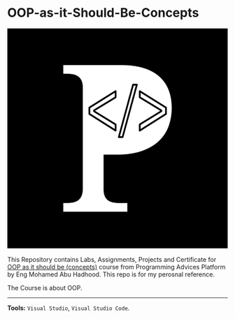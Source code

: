 # OOP-as-it-Should-Be-Concepts

![Programming Advices Logo](/Programming%20Advices.jpg)

This Repository contains Labs, Assignments, Projects and Certificate for [OOP as it should be (concepts)](https://programmingadvices.com/courses) course from Programming Advices Platform by Eng Mohamed Abu Hadhood. This repo is for my perosnal reference.

The Course is about OOP.

---

**Tools:** `Visual Studio`, `Visual Studio Code`.
